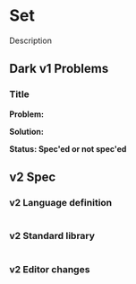 # Set

Description

## Dark v1 Problems

### Title

**Problem:** 

**Solution:** 

**Status: Spec'ed or not spec'ed**

## v2 Spec

### v2 Language definition

```text

```

### v2 Standard library

```text

```

### v2 Editor changes

### 

